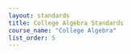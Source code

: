 ```yaml
---
layout: standards
title: College Algebra Standards
course_name: "College Algebra"
list_order: 5
---
```









